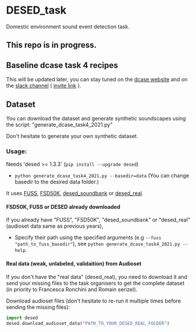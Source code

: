 # DESED_task
Domestic environment sound event detection task.

## This repo is in progress.

## Baseline dcase task 4 recipes
This will be updated later, you can stay tuned on the [dcase website][dcase_website] and on the 
[slack channel][slack_channel] ( [invite link][invite_dcase_slack] ).

## Dataset

You can download the dataset and generate synthetic soundscapes using the script: "generate_dcase_task4_2021.py"

Don't hesitate to generate your own synthetic dataset.

### Usage: 
Needs 'desed >= 1.3.3' (`pip install --upgrade desed`)

- `python generate_dcase_task4_2021.py --basedir=data` (You can change basedir to the desired data folder.)

It uses [FUSS][fuss_git], [FSD50K][FSD50K], [desed_soundbank][desed] or [desed_real][desed].

#### FSD50K, FUSS or DESED already downloaded
If you already have "FUSS", "FSD50K", "desed_soundbank" or "desed_real" (audioset data same as previous years),
- Specify their path using the specified arguments (e.g `--fuss "path_to_fuss_basedir"`), 
  see `python generate_dcase_task4_2021.py --help`.

#### Real data (weak, unlabeled, validaition) from Audioset
If you don't have the "real data" (desed_real), you need to download it and send your missing files to the task 
organisers to get the complete dataset (in priority to Francesca Ronchini and Romain serizel).

Download audioset files (don't hesitate to re-run it multiple times before sending the missing files): 
```python
import desed
desed.download_audioset_data("PATH_TO_YOUR_DESED_REAL_FOLDER")
```


[dcase_website]: https://dcase.community
[desed]: https://github.com/turpaultn/DESED
[fuss_git]: https://github.com/google-research/sound-separation/tree/master/datasets/fuss
[fsd50k]: https://zenodo.org/record/4060432
[invite_dcase_slack]: https://join.slack.com/t/dcase/shared_invite/zt-mzxct5n9-ZltMPjtAxQTSt3a6LFIVPA
[slack_channel]: https://dcase.slack.com/archives/C01NR59KAS3